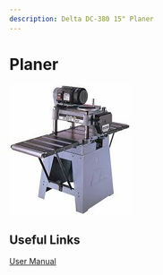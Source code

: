 ```yaml
---
description: Delta DC-380 15" Planer
---
```


# Planer

![](../.gitbook/assets/delta-dc380-planer.png)

## Useful Links

[User Manual](https://drive.google.com/open?id=184HtErccmhWI9fwgCtR0Asoz6BFovcDQ)



